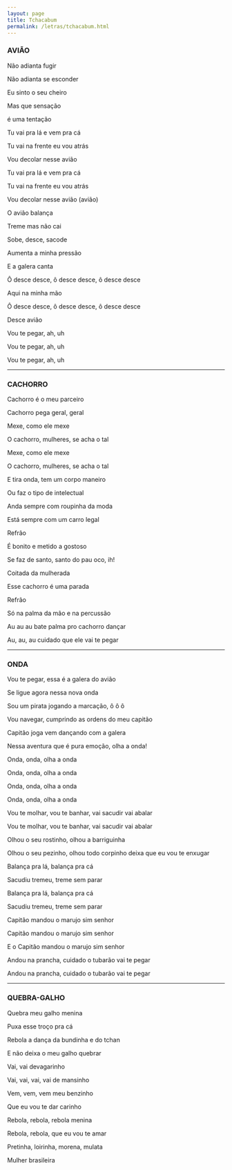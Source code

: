 ```yaml
---
layout: page
title: Tchacabum
permalink: /letras/tchacabum.html
---
```


### AVIÃO

Não adianta fugir

Não adianta se esconder

Eu sinto o seu cheiro

Mas que sensação

é uma tentação

Tu vai pra lá e vem pra cá

Tu vai na frente eu vou atrás

Vou decolar nesse avião

Tu vai pra lá e vem pra cá

Tu vai na frente eu vou atrás

Vou decolar nesse avião (avião)

O avião balança

Treme mas não cai

Sobe, desce, sacode

Aumenta a minha pressão

E a galera canta

Ô desce desce, ô desce desce, ô desce desce

Aqui na minha mão

Ô desce desce, ô desce desce, ô desce desce

Desce avião

Vou te pegar, ah, uh

Vou te pegar, ah, uh

Vou te pegar, ah, uh

---

### CACHORRO

Cachorro é o meu parceiro

Cachorro pega geral, geral

Mexe, como ele mexe

O cachorro, mulheres, se acha o tal

Mexe, como ele mexe

O cachorro, mulheres, se acha o tal

E tira onda, tem um corpo maneiro

Ou faz o tipo de intelectual

Anda sempre com roupinha da moda

Está sempre com um carro legal

Refrão

É bonito e metido a gostoso

Se faz de santo, santo do pau oco, ih!

Coitada da mulherada

Esse cachorro é uma parada

Refrão

Só na palma da mão e na percussão

Au au au bate palma pro cachorro dançar

Au, au, au cuidado que ele vai te pegar

---

### ONDA

Vou te pegar, essa é a galera do avião

Se ligue agora nessa nova onda

Sou um pirata jogando a marcação, ô ô ô

Vou navegar, cumprindo as ordens do meu capitão

Capitão joga vem dançando com a galera

Nessa aventura que é pura emoção, olha a onda!

Onda, onda, olha a onda

Onda, onda, olha a onda

Onda, onda, olha a onda

Onda, onda, olha a onda

Vou te molhar, vou te banhar, vai sacudir vai abalar

Vou te molhar, vou te banhar, vai sacudir vai abalar

Olhou o seu rostinho, olhou a barriguinha

Olhou o seu pezinho, olhou todo corpinho deixa que eu vou te enxugar

Balança pra lá, balança pra cá

Sacudiu tremeu, treme sem parar

Balança pra lá, balança pra cá

Sacudiu tremeu, treme sem parar

Capitão mandou o marujo sim senhor

Capitão mandou o marujo sim senhor

E o Capitão mandou o marujo sim senhor

Andou na prancha, cuidado o tubarão vai te pegar

Andou na prancha, cuidado o tubarão vai te pegar

---

### QUEBRA-GALHO

Quebra meu galho menina

Puxa esse troço pra cá

Rebola a dança da bundinha e do tchan

E não deixa o meu galho quebrar

Vai, vai devagarinho

Vai, vai, vai, vai de mansinho

Vem, vem, vem meu benzinho

Que eu vou te dar carinho

Rebola, rebola, rebola menina

Rebola, rebola, que eu vou te amar

Pretinha, loirinha, morena, mulata

Mulher brasileira